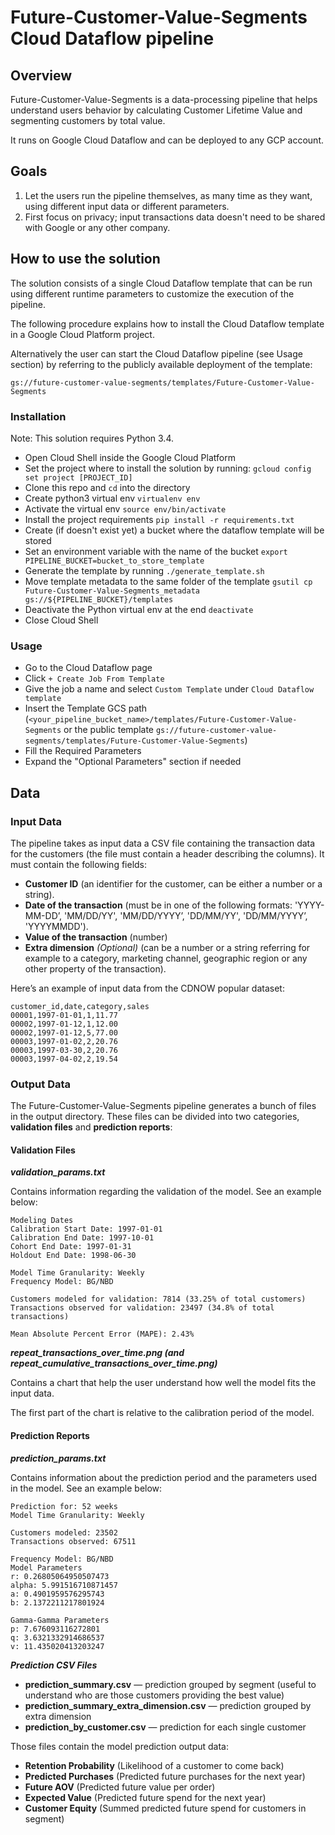 # Future-Customer-Value-Segments Cloud Dataflow pipeline

## Overview

Future-Customer-Value-Segments is a data-processing pipeline that helps understand users behavior by calculating Customer Lifetime Value and segmenting customers by total value.

It runs on Google Cloud Dataflow and can be deployed to any GCP account.

## Goals

1. Let the users run the pipeline themselves, as many time as they want, using different input data or different parameters.
2. First focus on privacy; input transactions data doesn't need to be shared with Google or any other company.

## How to use the solution

The solution consists of a single Cloud Dataflow template that can be run using different runtime parameters to customize the execution of the pipeline.

The following procedure explains how to install the Cloud Dataflow template in a Google Cloud Platform project.

Alternatively the user can start the Cloud Dataflow pipeline (see Usage section) by referring to the publicly available deployment of the template:

`gs://future-customer-value-segments/templates/Future-Customer-Value-Segments`

### Installation

Note: This solution requires Python 3.4.

* Open Cloud Shell inside the Google Cloud Platform
* Set the project where to install the solution by running: `gcloud config set project [PROJECT_ID]`
* Clone this repo and `cd` into the directory
* Create python3 virtual env `virtualenv env`
* Activate the virtual env `source env/bin/activate`
* Install the project requirements `pip install -r requirements.txt`
* Create (if doesn't exist yet) a bucket where the dataflow template will be stored
* Set an environment variable with the name of the bucket `export PIPELINE_BUCKET=bucket_to_store_template`
* Generate the template by running `./generate_template.sh`
* Move template metadata to the same folder of the template `gsutil cp Future-Customer-Value-Segments_metadata gs://${PIPELINE_BUCKET}/templates`
* Deactivate the Python virtual env at the end `deactivate`
* Close Cloud Shell

### Usage

* Go to the Cloud Dataflow page
* Click `+ Create Job From Template`
* Give the job a name and select `Custom Template` under `Cloud Dataflow template`
* Insert the Template GCS path (`<your_pipeline_bucket_name>/templates/Future-Customer-Value-Segments` or the public template `gs://future-customer-value-segments/templates/Future-Customer-Value-Segments`)
* Fill the Required Parameters
* Expand the "Optional Parameters" section if needed

## Data

### Input Data

The pipeline takes as input data a CSV file containing the transaction data for the customers (the file must contain a header describing the columns). It must contain the following fields:

* **Customer ID** (an identifier for the customer, can be either a number or a string).
* **Date of the transaction** (must be in one of the following formats: 'YYYY-MM-DD’, 'MM/DD/YY', 'MM/DD/YYYY’, 'DD/MM/YY', 'DD/MM/YYYY’, 'YYYYMMDD').
* **Value of the transaction** (number)
* **Extra dimension** *(Optional)* (can be a number or a string referring for example to a category, marketing channel, geographic region or any other property of the transaction).

Here’s an example of input data from the CDNOW popular dataset:
```
customer_id,date,category,sales
00001,1997-01-01,1,11.77
00002,1997-01-12,1,12.00
00002,1997-01-12,5,77.00
00003,1997-01-02,2,20.76
00003,1997-03-30,2,20.76
00003,1997-04-02,2,19.54
```

### Output Data

The Future-Customer-Value-Segments pipeline generates a bunch of files in the output directory.
These files can be divided into two categories, **validation files** and **prediction reports**:

#### Validation Files

***validation_params.txt***

Contains information regarding the validation of the model. See an example below:

```
Modeling Dates
Calibration Start Date: 1997-01-01
Calibration End Date: 1997-10-01
Cohort End Date: 1997-01-31
Holdout End Date: 1998-06-30

Model Time Granularity: Weekly
Frequency Model: BG/NBD

Customers modeled for validation: 7814 (33.25% of total customers)
Transactions observed for validation: 23497 (34.8% of total transactions)

Mean Absolute Percent Error (MAPE): 2.43%
```

***repeat_transactions_over_time.png (and repeat_cumulative_transactions_over_time.png)***

Contains a chart that help the user understand how well the model fits the input data.

The first part of the chart is relative to the calibration period of the model.

#### Prediction Reports

***prediction_params.txt***

Contains information about the prediction period and the parameters used in the model. See an example below:

```
Prediction for: 52 weeks
Model Time Granularity: Weekly

Customers modeled: 23502
Transactions observed: 67511

Frequency Model: BG/NBD
Model Parameters
r: 0.26805064950507473
alpha: 5.991516710871457
a: 0.4901959576295743
b: 2.1372211217801924

Gamma-Gamma Parameters
p: 7.676093116272801
q: 3.6321332914686537
v: 11.435020413203247
```

***Prediction CSV Files***

* **prediction_summary.csv** &mdash; prediction grouped by segment (useful to understand who are those customers providing the best value)
* **prediction_summary_extra_dimension.csv** &mdash; prediction grouped by extra dimension
* **prediction_by_customer.csv** &mdash; prediction for each single customer

Those files contain the model prediction output data:

* **Retention Probability** (Likelihood of a customer to come back)
* **Predicted Purchases** (Predicted future purchases for the next year)
* **Future AOV** (Predicted future value per order)
* **Expected Value** (Predicted future spend for the next year)
* **Customer Equity** (Summed predicted future spend for customers in segment)
